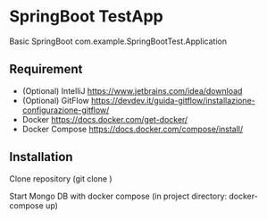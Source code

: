 # SpringBoot TestApp
Basic SpringBoot com.example.SpringBootTest.Application

## Requirement
- (Optional) IntelliJ https://www.jetbrains.com/idea/download
- (Optional) GitFlow https://devdev.it/guida-gitflow/installazione-configurazione-gitflow/
- Docker https://docs.docker.com/get-docker/
- Docker Compose https://docs.docker.com/compose/install/

## Installation
Clone repository (git clone <repository>)

Start Mongo DB with docker compose (in project directory: docker-compose up)

